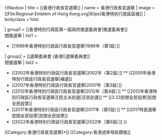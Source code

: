 {{Navbox
| title = [[香港行政長官選舉]]
| name = 香港行政長官選舉
| image = [[File:Regional Emblem of Hong Kong.svg|60px|香港特別行政區區徽]]
| bodyclass = hlist

| group1 = [[香港特別行政區第一屆政府推選委員會|推選委員會]]<br />間接選舉
| list1 = 
* [[1996年香港特別行政區行政長官選舉|1996年（第1屆）]]

| group2 = [[選舉委員會 (香港)|選舉委員會]]<br />間接選舉
| list2 = 
* [[2002年香港特別行政區行政長官選舉|2002年（第2屆）]]
** [[2005年香港特別行政區行政長官選舉|補選]]
* [[2007年香港特別行政區行政長官選舉|2007年（第3屆）]]
* [[2012年香港特別行政區行政長官選舉|2012年（第4屆）]]
** [[2012年香港特別行政區行政長官選舉泛民主派初選|泛民初選]]
** [[3.23民間全民投票|民間全民投票]]
* [[2017年香港特別行政區行政長官選舉|2017年（第5屆）]]
** [[2017特首選舉民間全民投票|民間全民投票]]
* [[2022年香港特別行政區行政長官選舉|2022年（第6屆）]]
}}<noinclude>

[[Category:香港行政長官選舉|*]]
[[Category:香港选举导航模板]]
</noinclude>
